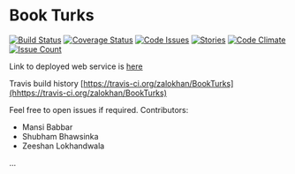 # Book Turks

[![Build Status](https://travis-ci.org/zalokhan/BookTurks.svg?branch=master)](https://travis-ci.org/zalokhan/BookTurks)
[![Coverage Status](https://coveralls.io/repos/github/zalokhan/BookTurks/badge.svg?branch=master)](https://coveralls.io/github/zalokhan/BookTurks?branch=master)
[![Code Issues](https://www.quantifiedcode.com/api/v1/project/73fc220d903043218ab9598bccba1bc4/badge.svg)](https://www.quantifiedcode.com/app/project/73fc220d903043218ab9598bccba1bc4)
[![Stories](https://badge.waffle.io/zalokhan/BookTurks.svg?label=ready&title=Ready)](http://waffle.io/zalokhan/BookTurks)
[![Code Climate](https://codeclimate.com/github/zalokhan/BookTurks/badges/gpa.svg)](https://codeclimate.com/github/zalokhan/BookTurks)
[![Issue Count](https://codeclimate.com/github/zalokhan/BookTurks/badges/issue_count.svg)](https://codeclimate.com/github/zalokhan/BookTurks)


Link to deployed web service is [here](https://bookturks.herokuapp.com/)

Travis build history [https://travis-ci.org/zalokhan/BookTurks](hhttps://travis-ci.org/zalokhan/BookTurks)

Feel free to open issues if required.
Contributors:
* Mansi Babbar
* Shubham Bhawsinka
* Zeeshan Lokhandwala

...
